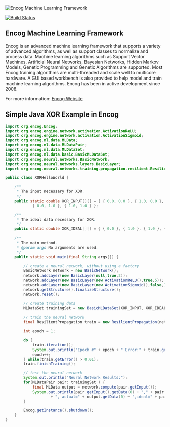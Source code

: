 ![Encog Machine Learning Framework](http://www.heatonresearch.com/images/encog128.png)

[![Build Status](https://travis-ci.org/encog/encog-java-core.svg?branch=master)](https://travis-ci.org/encog/encog-java-core)

Encog Machine Learning Framework
--------------------------------
Encog is an advanced machine learning framework that supports a variety of advanced algorithms, as well as support classes to normalize and process data. Machine learning algorithms such as Support Vector Machines, Artificial Neural Networks, Bayesian Networks, Hidden Markov Models, Genetic Programming and Genetic Algorithms are supported. Most Encog training algorithms are multi-threaded and scale well to multicore hardware. A GUI based workbench is also provided to help model and train machine learning algorithms. Encog has been in active development since 2008.

For more information: [Encog Website](http://www.encog.org)

Simple Java XOR Example in Encog
--------------------------------

```java
import org.encog.Encog;
import org.encog.engine.network.activation.ActivationReLU;
import org.encog.engine.network.activation.ActivationSigmoid;
import org.encog.ml.data.MLData;
import org.encog.ml.data.MLDataPair;
import org.encog.ml.data.MLDataSet;
import org.encog.ml.data.basic.BasicMLDataSet;
import org.encog.neural.networks.BasicNetwork;
import org.encog.neural.networks.layers.BasicLayer;
import org.encog.neural.networks.training.propagation.resilient.ResilientPropagation;

public class XORHelloWorld {

	/**
	 * The input necessary for XOR.
	 */
	public static double XOR_INPUT[][] = { { 0.0, 0.0 }, { 1.0, 0.0 },
			{ 0.0, 1.0 }, { 1.0, 1.0 } };

	/**
	 * The ideal data necessary for XOR.
	 */
	public static double XOR_IDEAL[][] = { { 0.0 }, { 1.0 }, { 1.0 }, { 0.0 } };

	/**
	 * The main method.
	 * @param args No arguments are used.
	 */
	public static void main(final String args[]) {

		// create a neural network, without using a factory
		BasicNetwork network = new BasicNetwork();
		network.addLayer(new BasicLayer(null,true,2));
		network.addLayer(new BasicLayer(new ActivationReLU(),true,5));
		network.addLayer(new BasicLayer(new ActivationSigmoid(),false,1));
		network.getStructure().finalizeStructure();
		network.reset();

		// create training data
		MLDataSet trainingSet = new BasicMLDataSet(XOR_INPUT, XOR_IDEAL);

		// train the neural network
		final ResilientPropagation train = new ResilientPropagation(network, trainingSet);

		int epoch = 1;

		do {
			train.iteration();
			System.out.println("Epoch #" + epoch + " Error:" + train.getError());
			epoch++;
		} while(train.getError() > 0.01);
		train.finishTraining();

		// test the neural network
		System.out.println("Neural Network Results:");
		for(MLDataPair pair: trainingSet ) {
			final MLData output = network.compute(pair.getInput());
			System.out.println(pair.getInput().getData(0) + "," + pair.getInput().getData(1)
					+ ", actual=" + output.getData(0) + ",ideal=" + pair.getIdeal().getData(0));
		}

		Encog.getInstance().shutdown();
	}
}
```
